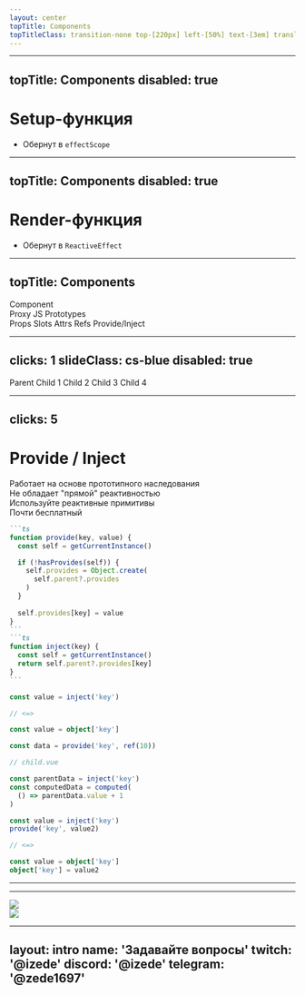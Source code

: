 ```yaml
---
layout: center
topTitle: Components
topTitleClass: transition-none top-[220px] left-[50%] text-[3em] translate-x-[-50%] w-full text-center
---
```



---
topTitle: Components
disabled: true
---

# Setup-функция

<v-clicks>

- Обернут в `effectScope`

</v-clicks>

---
topTitle: Components
disabled: true
---

# Render-функция

<v-clicks>

- Обернут в `ReactiveEffect`

</v-clicks>

---
topTitle: Components
---

<Timeline2 :steps="[{
  component: 'fx duration-500 -popup-hidden',
  proxy: 'fx duration-500 -popup-hidden',
  jsPrototypes: 'fx duration-500 -popup-hidden',
  props: 'fx duration-500 -popup-hidden',
  slots: 'fx duration-500 -popup-hidden',
  attrs: 'fx duration-500 -popup-hidden',
  refs: 'fx duration-500 -popup-hidden',
  provideInject: 'fx duration-500 -popup-hidden',
}, {
  component: 'fx duration-500',
}, {
  proxy: 'fx duration-500',
}, {
  jsPrototypes: 'fx duration-500',
}, {
  provideInject: 'fx duration-500',
}, {
  props: 'fx duration-500',
  slots: 'fx duration-500',
  attrs: 'fx duration-500',
  refs: 'fx duration-500',
}]" v-slot="t">

<div class="grid grid-rows-3 gap-4">
  <Node class="py-4" :class="t.component" inject color="green">Component</Node>
  <div class="grid grid-cols-5 gap-4">
    <Node class="col-span-4" :class="t.proxy" inject color="blue">Proxy</Node>
    <Node class="col-span-1 text-[0.7em]" :class="t.jsPrototypes" inject color="red">JS Prototypes</Node>
  </div>
  <div class="grid grid-cols-5 gap-4">
    <Node :class="t.props" inject color="blue">Props</Node>
    <Node :class="t.slots" inject color="blue">Slots</Node>
    <Node :class="t.attrs" inject color="blue">Attrs</Node>
    <Node :class="t.refs" inject color="blue">Refs</Node>
    <Node :class="t.provideInject" inject color="red" class="text-[0.7em]">Provide/Inject</Node>
  </div>
</div>

</Timeline2>

<!--
- подумать про вырезание provide/inject
-->

---
clicks: 1
slideClass: cs-blue
disabled: true
---

<Timeline2 :steps="[{
  parent: 'top-[200px] left-[50%]',
  child1: 'left-[414px] top-[289px]',
  child2: 'left-[570px] top-[289px]',
  child3: 'left-[344px] top-[379px]',
  child4: 'left-[484px] top-[379px]',
  arrowParentChild1: {
    coords: '487:228 413:261',
    class: 'fx duration-500 animate'
  },
  arrowParentChild2: {
    coords: '490:228 570:261',
    class: 'fx duration-500 animate'
  },
  arrowChild1Child3: {
    coords: '413:317 344:350',
    class: 'fx duration-500 animate'
  },
  arrowChild1Child4: {
    coords: '416:317 484:350',
    class: 'fx duration-500 animate'
  },
}]" v-slot="t">

<Node :class="t.parent">Parent</Node>
<Node :class="t.child1">Child 1</Node>
<Node :class="t.child2">Child 2</Node>
<Node :class="t.child3">Child 3</Node>
<Node :class="t.child4">Child 4</Node>

<SvgLayer>
  <SvgArrow :class="t.arrowParentChild1.class" :coords="t.arrowParentChild1.coords" :power="-0.2" />
  <SvgArrow :class="t.arrowParentChild2.class" :coords="t.arrowParentChild2.coords" :power="0.2" />
  <SvgArrow :class="t.arrowChild1Child3.class" :coords="t.arrowChild1Child3.coords" :power="-0.2" />
  <SvgArrow :class="t.arrowChild1Child4.class" :coords="t.arrowChild1Child4.coords" :power="0.2" />
</SvgLayer>

</Timeline2>

---
clicks: 5
---

<Timeline2 :steps="[{
  protoClasses: 'outline outline-2 outline-[#CCCCCC88]',
  reactiveClasses: '-blur-hidden outline-[#00000088]',
  effectClasses: '-blur-hidden outline-[#00000088]',
  primitiveClasses: '-blur-hidden outline-[#00000088]',
  exampleClasses: '',
  example1: 'absolute pos-0 fx duration-500',
  example2: 'absolute pos-0 fx duration-500 -blur-hidden',
  example3: 'absolute pos-0 fx duration-500 -blur-hidden',
  example4: 'absolute pos-0 fx duration-500 -blur-hidden',
}, {
}, {
  protoClasses: 'outline-[#00000088]',
  reactiveClasses: 'outline outline-2 outline-[#CCCCCC88]',
  example1: 'absolute pos-0 fx duration-500 -blur-hidden',
  example2: 'absolute pos-0 fx duration-500',
}, {
  reactiveClasses: 'outline-[#00000088]',
  effectClasses: 'outline outline-2 outline-[#CCCCCC88]',
  example2: 'absolute pos-0 fx duration-500 -blur-hidden',
  example3: 'absolute pos-0 fx duration-500',
}, {
  effectClasses: 'outline-[#00000088]',
  primitiveClasses: 'outline outline-2 outline-[#CCCCCC88]',
  example3: 'absolute pos-0 fx duration-500 -blur-hidden',
  example4: 'absolute pos-0 fx duration-500',
}]" v-slot="t">

<h1 class="text-center">Provide / Inject</h1>

<div class="grid grid-cols-2 grid-rows-4 gap-[14px] grid-flow-col mt-12">
  <div class="item fx duration-400" :class="t.protoClasses">
    <div class="item-icon">
      <TablerBinaryTree/>
    </div>
    <div>
      Работает на основе прототипного наследования
    </div>
  </div>
  <div class="item fx duration-400" :class="t.reactiveClasses">
    <div class="item-icon">
      <UilBox />
    </div>
    <div>
      Не обладает "прямой" реактивностью
    </div>
  </div>
  <div class="item fx duration-400" :class="t.effectClasses">
    <div class="item-icon">
      <FluentStarHalf16Filled/>
    </div>
    <div>
      Используйте реактивные примитивы
    </div>
  </div>
  <div class="item fx duration-400" :class="t.primitiveClasses">
    <div class="item-icon">
      <IcRoundMoneyOffCsred/>
    </div>
    <div>
      Почти бесплатный
    </div>
  </div>
  <div class="item fx example row-span-4 no-bg" :class="t.exampleClasses">
    
<div :class="t.example1" >

````md magic-move {lines: false}
```ts
function provide(key, value) {
  const self = getCurrentInstance()

  if (!hasProvides(self)) {
    self.provides = Object.create(
      self.parent?.provides
    )
  }
  
  self.provides[key] = value
}
```
```ts
function inject(key) {
  const self = getCurrentInstance()
  return self.parent?.provides[key]
}
```
````

</div>

<div :class="t.example2">

```ts
const value = inject('key')

// <=>

const value = object['key']
```

</div>

<div :class="t.example3">

```ts
const data = provide('key', ref(10))

// child.vue

const parentData = inject('key')
const computedData = computed(
  () => parentData.value + 1
)
```

</div>

<div :class="t.example4">

```ts
const value = inject('key')
provide('key', value2)

// <=>

const value = object['key']
object['key'] = value2
```

</div>

  </div>
</div>

</Timeline2>

---

<VueMap />

---

<img class="center w-[540px]" src="/img/incredible.png" />
<div class="absolute top-0 left-0 w-full h-full backdrop-blur-[30px]" />
<img class="center w-[540px]" src="/img/incredible.png" />

---
layout: intro
name: 'Задавайте вопросы'
twitch: '@izede'
discord: '@izede'
telegram: '@zede1697'
---
